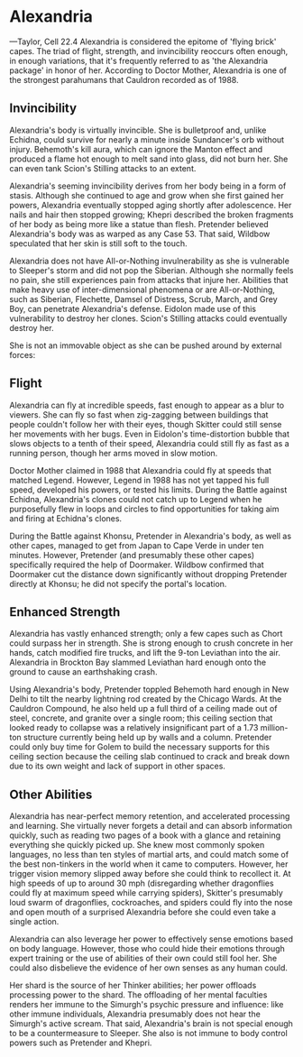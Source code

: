 # Alexandria
—Taylor, Cell 22.4
Alexandria is considered the epitome of 'flying brick' capes. The triad of flight, strength, and invincibility reoccurs often enough, in enough variations, that it's frequently referred to as 'the Alexandria package' in honor of her. According to Doctor Mother, Alexandria is one of the strongest parahumans that Cauldron recorded as of 1988.

## Invincibility
Alexandria's body is virtually invincible. She is bulletproof and, unlike Echidna, could survive for nearly a minute inside Sundancer's orb without injury. Behemoth's kill aura, which can ignore the Manton effect and produced a flame hot enough to melt sand into glass, did not burn her. She can even tank Scion's Stilling attacks to an extent.

Alexandria's seeming invincibility derives from her body being in a form of stasis. Although she continued to age and grow when she first gained her powers, Alexandria eventually stopped aging shortly after adolescence. Her nails and hair then stopped growing; Khepri described the broken fragments of her body as being more like a statue than flesh. Pretender believed Alexandria's body was as warped as any Case 53. That said, Wildbow speculated that her skin is still soft to the touch.

Alexandria does not have All-or-Nothing invulnerability as she is vulnerable to Sleeper's storm and did not pop the Siberian. Although she normally feels no pain, she still experiences pain from attacks that injure her. Abilities that make heavy use of inter-dimensional phenomena or are All-or-Nothing, such as Siberian, Flechette, Damsel of Distress, Scrub, March, and Grey Boy, can penetrate Alexandria's defense. Eidolon made use of this vulnerability to destroy her clones. Scion's Stilling attacks could eventually destroy her.

She is not an immovable object as she can be pushed around by external forces:

## Flight
Alexandria can fly at incredible speeds, fast enough to appear as a blur to viewers. She can fly so fast when zig-zagging between buildings that people couldn't follow her with their eyes, though Skitter could still sense her movements with her bugs. Even in Eidolon's time-distortion bubble that slows objects to a tenth of their speed, Alexandria could still fly as fast as a running person, though her arms moved in slow motion.

Doctor Mother claimed in 1988 that Alexandria could fly at speeds that matched Legend. However, Legend in 1988 has not yet tapped his full speed, developed his powers, or tested his limits. During the Battle against Echidna, Alexandria's clones could not catch up to Legend when he purposefully flew in loops and circles to find opportunities for taking aim and firing at Echidna's clones.

During the Battle against Khonsu, Pretender in Alexandria's body, as well as other capes, managed to get from Japan to Cape Verde in under ten minutes. However, Pretender (and presumably these other capes) specifically required the help of Doormaker. Wildbow confirmed that Doormaker cut the distance down significantly without dropping Pretender directly at Khonsu; he did not specify the portal's location.

## Enhanced Strength
Alexandria has vastly enhanced strength; only a few capes such as  Chort could surpass her in strength. She is strong enough to crush concrete in her hands, catch modified fire trucks, and lift the 9-ton Leviathan into the air. Alexandria in  Brockton Bay slammed Leviathan hard enough onto the ground to cause an earthshaking crash.

Using Alexandria's body, Pretender toppled Behemoth hard enough in  New Delhi to tilt the nearby lightning rod created by the  Chicago Wards. At the Cauldron Compound, he also held up a full third of a ceiling made out of steel, concrete, and granite over a single room; this ceiling section that looked ready to collapse was a relatively insignificant part of a 1.73 million-ton structure currently being held up by walls and a column. Pretender could only buy time for Golem to build the necessary supports for this ceiling section because the ceiling slab continued to crack and break down due to its own weight and lack of support in other spaces.

## Other Abilities
Alexandria has near-perfect memory retention, and accelerated processing and learning. She virtually never forgets a detail and can absorb information quickly, such as reading two pages of a book with a glance and retaining everything she quickly picked up. She knew most commonly spoken languages, no less than ten styles of martial arts, and could match some of the best non-tinkers in the world when it came to computers. However, her trigger vision memory slipped away before she could think to recollect it. At high speeds of up to around 30 mph (disregarding whether dragonflies could fly at maximum speed while carrying spiders), Skitter's presumably loud swarm of dragonflies, cockroaches, and spiders could fly into the nose and open mouth of a surprised Alexandria before she could even take a single action.

Alexandria can also leverage her power to effectively sense emotions based on body language. However, those who could hide their emotions through expert training or the use of abilities of their own could still fool her. She could also disbelieve the evidence of her own senses as any human could.

Her shard is the source of her Thinker abilities; her power offloads processing power to the shard. The offloading of her mental faculties renders her immune to the Simurgh's psychic pressure and influence: like other immune individuals, Alexandria presumably does not hear the Simurgh's active scream. That said, Alexandria's brain is not special enough to be a countermeasure to Sleeper. She also is not immune to body control powers such as Pretender and Khepri.
